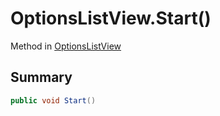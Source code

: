 # OptionsListView.Start()

Method in [OptionsListView](/docs/api/csharp/yarn.unity.optionslistview.md)

## Summary



```csharp
public void Start()
```

